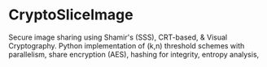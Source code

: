# CryptoSliceImage
Secure image sharing using Shamir's (SSS), CRT-based, &amp; Visual Cryptography. Python implementation of (k,n) threshold schemes with parallelism, share encryption (AES), hashing for integrity, entropy analysis,
